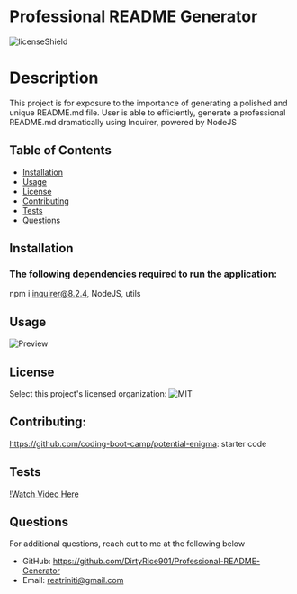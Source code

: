 # Professional README Generator
![licenseShield](https://img.shields.io/badge/license-MIT-yellow)

# Description
This project is for exposure to the importance of generating a polished and unique README.md file. User is able to efficiently, generate a professional README.md dramatically using Inquirer, powered by NodeJS 

## Table of Contents
* [Installation](#installation)
* [Usage](#usage)
* [License](#license)
* [Contributing](#contributing)
* [Tests](#tests)
* [Questions](#questions)

## Installation
### The following dependencies required to run the application:


npm i inquirer@8.2.4, NodeJS, utils
## Usage
![Preview](Professional-README-Generator/Develop/readmetemp/TempReadme.png)

## License
Select this project's licensed organization: ![MIT](https://img.shields.io/badge/undefined-MIT-yellow)

## Contributing:
https://github.com/coding-boot-camp/potential-enigma: starter code
## Tests
[!Watch Video Here](https://drive.google.com/file/d/1780p8qiSDCBrg9hEsT95wiEmAfbckm6I/view)
## Questions
For additional questions, reach out to me at the following below
* GitHub: https://github.com/DirtyRice901/Professional-README-Generator
* Email: reatriniti@gmail.com 
